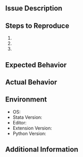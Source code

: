 <!-- Please fill out the sections below to help us address your issue. -->

## Issue Description
<!-- Provide a clear and concise description of the issue -->

## Steps to Reproduce
1. 
2. 
3. 

## Expected Behavior
<!-- What did you expect to happen? -->

## Actual Behavior
<!-- What actually happened? Include screenshots if applicable -->

## Environment
- OS: <!-- e.g., Windows 10, macOS Monterey, Ubuntu 22.04 -->
- Stata Version: <!-- e.g., Stata 17 MP -->
- Editor: <!-- VS Code or Cursor -->
- Extension Version: <!-- e.g., 0.0.1 -->
- Python Version: <!-- e.g., 3.11.5 -->

## Additional Information
<!-- Add any other context about the problem here --> 